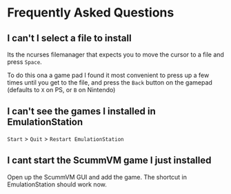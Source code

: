 # Frequently Asked Questions

## I can't I select a file to install

Its the ncurses filemanager that expects you to move the cursor to a file and press `Space`.

To do this ona a game pad I found it most convenient to press up a few times until you get to the file, and press the `Back` button on the gamepad (defaults to `X` on PS, or `B` on Nintendo)

## I can't see the games I installed in EmulationStation

`Start` > `Quit` > `Restart EmulationStation`

## I cant start the ScummVM game I just installed

Open up the ScummVM GUI and add the game. The shortcut in EmulationStation should work now.